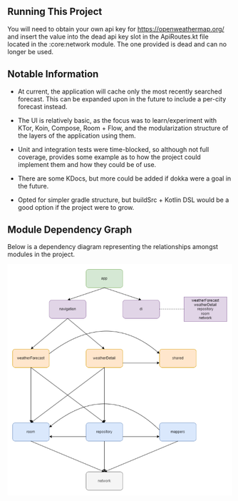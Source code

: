 ## Running This Project
You will need to obtain your own api key for https://openweathermap.org/ and insert the value into the dead api key
slot in the ApiRoutes.kt file located in the :core:network module. The one provided is dead
and can no longer be used.


## Notable Information
 - At current, the application will cache only the most recently searched forecast. This can be expanded 
   upon in the future to include a per-city forecast instead.

 - The UI is relatively basic, as the focus was to learn/experiment with KTor, Koin, Compose, Room + Flow, and the 
   modularization structure of the layers of the application using them.

 - Unit and integration tests were time-blocked, so although not full coverage, provides some example 
   as to how the project could implement them and how they could be of use.

 - There are some KDocs, but more could be added if dokka were a goal in the future.

 - Opted for simpler gradle structure, but buildSrc + Kotlin DSL would be a good
   option if the project were to grow.


## Module Dependency Graph
Below is a dependency diagram representing the relationships amongst modules in the project.

![ModuleDependencyGraph](module_dep_graph.png "ModuleDependencyGraph")
